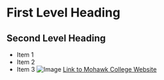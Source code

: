 # First Level Heading
## Second Level Heading
- Item 1
- Item 2
- Item 3
![Image](https://www.mohawkcollege.ca/sites/default/files/Campuses%20and%20Maps/ff-fennell-exterior2-820x370.png)
[Link to Mohawk College Website](https://www.mohawkcollege.ca/)

